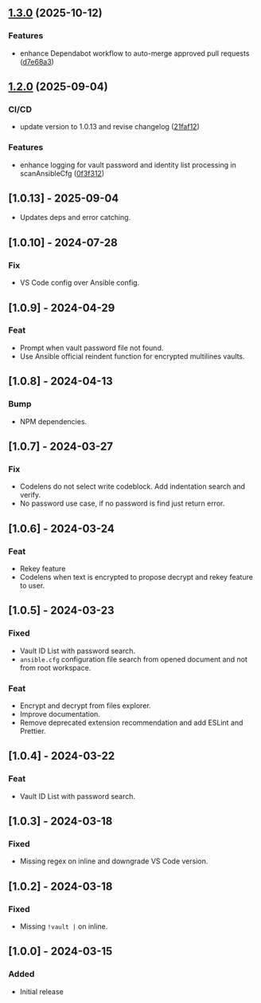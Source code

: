 ## [1.3.0](https://github.com/ipierre1/ansible-vault-vscode/compare/v1.2.0...v1.3.0) (2025-10-12)

### Features

* enhance Dependabot workflow to auto-merge approved pull requests ([d7e68a3](https://github.com/ipierre1/ansible-vault-vscode/commit/d7e68a3cf30c0e8a13d8482f61a1d9fdc94e496e))

## [1.2.0](https://github.com/ipierre1/ansible-vault-vscode/compare/v1.1.0...v1.2.0) (2025-09-04)

### CI/CD

* update version to 1.0.13 and revise changelog ([21faf12](https://github.com/ipierre1/ansible-vault-vscode/commit/21faf12ae192b3193b119f5c1fe309104f4f936d))

### Features

* enhance logging for vault password and identity list processing in scanAnsibleCfg ([0f3f312](https://github.com/ipierre1/ansible-vault-vscode/commit/0f3f312d14aafc0ecb13033030c0f784044a3f6c))

## [1.0.13] - 2025-09-04

- Updates deps and error catching.

## [1.0.10] - 2024-07-28

### Fix

- VS Code config over Ansible config.

## [1.0.9] - 2024-04-29

### Feat

- Prompt when vault password file not found.
- Use Ansible official reindent function for encrypted multilines vaults.
  
## [1.0.8] - 2024-04-13

### Bump

- NPM dependencies.

## [1.0.7] - 2024-03-27

### Fix

- Codelens do not select write codeblock. Add indentation search and verify.
- No password use case, if no password is find just return error.

## [1.0.6] - 2024-03-24

### Feat

- Rekey feature
- Codelens when text is encrypted to propose decrypt and rekey feature to user.

## [1.0.5] - 2024-03-23

### Fixed

- Vault ID List with password search.
- `ansible.cfg` configuration file search from opened document and not from root workspace.

### Feat

- Encrypt and decrypt from files explorer.
- Improve documentation.
- Remove deprecated extension recommendation and add ESLint and Prettier.

## [1.0.4] - 2024-03-22

### Feat

- Vault ID List with password search.

## [1.0.3] - 2024-03-18

### Fixed

- Missing regex on inline and downgrade VS Code version.

## [1.0.2] - 2024-03-18

### Fixed

- Missing `!vault |` on inline.

## [1.0.0] - 2024-03-15

### Added

- Initial release
